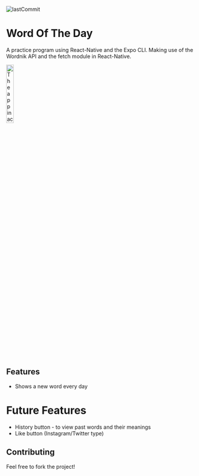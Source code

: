 ![lastCommit](https://img.shields.io/github/last-commit/ImRohak/BasicWordOfTheDay)
# Word Of The Day

A practice program using React-Native and the Expo CLI. Making use of the Wordnik API and the fetch module in React-Native.

<img src="https://cdn.discordapp.com/attachments/951550015157964840/951887927040962600/Screenshot_2022-03-11-17-02-29-466_rohak.wordoftheday.jpg" alt="The app in action!" width="20%" height="20%"/>

## Features

- Shows a new word every day

# Future Features

- History button - to view past words and their meanings
- Like button (Instagram/Twitter type)

## Contributing

Feel free to fork the project!
